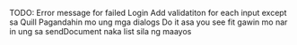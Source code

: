 TODO:
Error message for failed Login
Add validatiton for each input except sa Quill
Pagandahin mo ung mga dialogs
Do it asa you see fit
gawin mo nar in ung sa sendDocument naka list sila ng maayos
